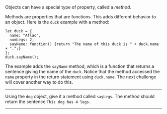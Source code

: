 <div class="challenge-instructions object-oriented-programming"><div><section id="description">
<p>Objects can have a special type of property, called a <dfn>method</dfn>.</p>
<p>Methods are properties that are functions. This adds different behavior to an object. Here is the <code>duck</code> example with a method:</p>
<pre class="language-js"><code class="language-js"><span class="token keyword">let</span> duck <span class="token operator">=</span> <span class="token punctuation">{</span>
  name<span class="token operator">:</span> <span class="token string">"Aflac"</span><span class="token punctuation">,</span>
  numLegs<span class="token operator">:</span> <span class="token number">2</span><span class="token punctuation">,</span>
  <span class="token function-variable function">sayName</span><span class="token operator">:</span> <span class="token keyword">function</span><span class="token punctuation">(</span><span class="token punctuation">)</span> <span class="token punctuation">{</span><span class="token keyword">return</span> <span class="token string">"The name of this duck is "</span> <span class="token operator">+</span> duck<span class="token punctuation">.</span>name <span class="token operator">+</span> <span class="token string">"."</span><span class="token punctuation">;</span><span class="token punctuation">}</span>
<span class="token punctuation">}</span><span class="token punctuation">;</span>
duck<span class="token punctuation">.</span><span class="token function">sayName</span><span class="token punctuation">(</span><span class="token punctuation">)</span><span class="token punctuation">;</span>
</code></pre>
<p>The example adds the <code>sayName</code> method, which is a function that returns a sentence giving the name of the <code>duck</code>. Notice that the method accessed the <code>name</code> property in the return statement using <code>duck.name</code>. The next challenge will cover another way to do this.</p>
</section></div><hr/><div><section id="instructions">
<p>Using the <code>dog</code> object, give it a method called <code>sayLegs</code>. The method should return the sentence <code>This dog has 4 legs.</code></p>
</section></div><hr/></div>